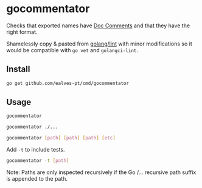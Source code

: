 # gocommentator

Checks that exported names have [Doc Comments](https://github.com/golang/go/wiki/CodeReviewComments#doc-comments)
and that they have the right format.

Shamelessly copy & pasted from [golang/lint](https://github.com/golang/lint) with
minor modifications so it would be compatible with `go vet` and `golangci-lint`.

## Install

```bash
go get github.com/ealves-pt/cmd/gocommentator
```

## Usage

```bash
gocommentator
```

```bash
gocommentator ./...
```

```bash
gocommentator [path] [path] [path] [etc]
```

Add `-t` to include tests.

```bash
gocommentator -t [path]
```

Note: Paths are only inspected recursively if the Go /... recursive path suffix
is appended to the path.
